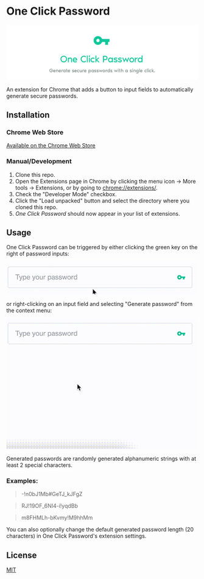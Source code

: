 # One Click Password

![One Click Password - Generate passwords with a single click!](./assets/header.png)

An extension for Chrome that adds a button to input fields to automatically generate secure passwords.

## Installation

### Chrome Web Store

[Available on the Chrome Web Store](https://chrome.google.com/webstore/detail/one-click-password/jdnbggiobjbbhneljfijfinfligegblp)

### Manual/Development

1. Clone this repo.
2. Open the Extensions page in Chrome by clicking the menu icon -> More tools -> Extensions, or by going to [chrome://extensions/](chrome://extensions/).
3. Check the "Developer Mode" checkbox.
4. Click the "Load unpacked" button and select the directory where you cloned this repo.
5. <em>One Click Password</em> should now appear in your list of extensions.

## Usage

One Click Password can be triggered by either clicking the green key on the right of password inputs:

<img src="./assets/button.gif" alt="Generate password via button" width="500"/>

or right-clicking on an input field and selecting "Generate password" from the context menu:

<img src="./assets/menu.gif" alt="Generate password via context menu" width="500"/>

Generated passwords are randomly generated alphanumeric strings with at least 2 special characters.

### Examples:

> -!n0bJ1Mb#GeTJ_kJFgZ

> RJ!19OF_6NI4-i!yqdBb

> m8FHMLh-bKvmy!M9hhMm

You can also optionally change the default generated password length (20 characters) in One Click Password's extension settings.

## License

[MIT](https://choosealicense.com/licenses/mit/)

